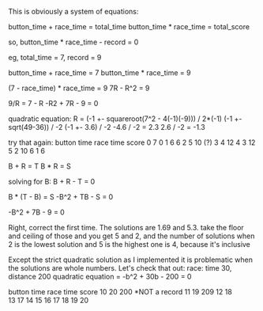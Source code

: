 This is obviously a system of equations:

button_time + race_time = total_time
button_time * race_time = total_score

so, button_time * race_time - record = 0

eg, total_time = 7, record = 9

button_time + race_time = 7
button_time * race_time = 9

(7 - race_time) * race_time = 9
7R - R^2 = 9

9/R = 7 - R
-R2 + 7R - 9 = 0

quadratic equation:
R = (-1 +- squareroot(7^2 - 4(-1)(-9))) / 2*(-1)
(-1 +- sqrt(49-36)) / -2
(-1 +- 3.6) / -2
-4.6 / -2 = 2.3
2.6 / -2  = -1.3


try that again:
button time    race time     score
0                 7             0
1                 6             6
2                 5            10 (?)
3                 4            12
4                 3            12
5                 2            10
6                 1             6


B + R = T
B * R = S

solving for B:
B + R - T = 0

B * (T - B) = S
-B^2 + TB - S = 0

-B^2 + 7B - 9 = 0

Right, correct the first time.  The solutions are 1.69 and 5.3.  take
the floor and ceiling of those and you get 5 and 2, and the number of 
solutions when 2 is the lowest solution and 5 is the highest one is 4,
because it's inclusive


Except the strict quadratic solution as I implemented it is problematic when the solutions
are whole numbers.  Let's check that out:
race:  time 30, distance 200
quadratic equation  =  -b^2 + 30b - 200 = 0

button time     race time     score
10                20            200   *NOT a record
11                19            209
12                18            
13                17
14
15
16
17
18
19
20